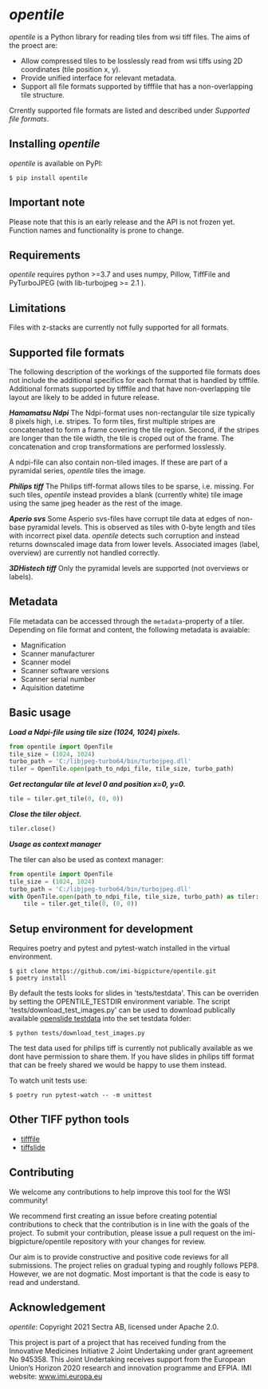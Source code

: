 # *opentile*

*opentile* is a Python library for reading tiles from wsi tiff files. The aims of the proect are:

- Allow compressed tiles to be losslessly read from wsi tiffs using 2D coordinates (tile position x, y).
- Provide unified interface for relevant metadata.
- Support all file formats supported by tifffile that has a non-overlapping tile structure.

Crrently supported file formats are listed and described under *Supported file formats*.

## Installing *opentile*

*opentile* is available on PyPI:

```console
$ pip install opentile
```

## Important note

Please note that this is an early release and the API is not frozen yet. Function names and functionality is prone to change.

## Requirements

*opentile* requires python >=3.7 and uses numpy, Pillow, TiffFile and PyTurboJPEG (with lib-turbojpeg >= 2.1 ).

## Limitations

Files with z-stacks are currently not fully supported for all formats.

## Supported file formats

The following description of the workings of the supported file formats does not include the additional specifics for each format that is handled by tifffile. Additional formats supported by tifffile and that have non-overlapping tile layout are likely to be added in future release.

***Hamamatsu Ndpi***
The Ndpi-format uses non-rectangular tile size typically 8 pixels high, i.e. stripes. To form tiles, first multiple stripes are concatenated to form a frame covering the tile region. Second, if the stripes are longer than the tile width, the tile is croped out of the frame. The concatenation and crop transformations are performed losslessly.

A ndpi-file can also contain non-tiled images. If these are part of a pyramidal series, *opentile* tiles the image.

***Philips tiff***
The Philips tiff-format allows tiles to be sparse, i.e. missing. For such tiles, *opentile* instead provides a blank (currently white) tile image using the same jpeg header as the rest of the image.

***Aperio svs***
Some Asperio svs-files have corrupt tile data at edges of non-base pyramidal levels. This is observed as tiles with 0-byte length and tiles with incorrect pixel data. *opentile* detects such corruption and instead returns downscaled image data from lower levels. Associated images (label, overview) are currently not handled correctly.

***3DHistech tiff***
Only the pyramidal levels are supported (not overviews or labels).

## Metadata

File metadata can be accessed through the `metadata`-property of a tiler. Depending on file format and content, the following metadata is avaiable:

- Magnification
- Scanner manufacturer
- Scanner model
- Scanner software versions
- Scanner serial number
- Aquisition datetime

## Basic usage

***Load a Ndpi-file using tile size (1024, 1024) pixels.***

```python
from opentile import OpenTile
tile_size = (1024, 1024)
turbo_path = 'C:/libjpeg-turbo64/bin/turbojpeg.dll'
tiler = OpenTile.open(path_to_ndpi_file, tile_size, turbo_path)
```

***Get rectangular tile at level 0 and position x=0, y=0.***

```python
tile = tiler.get_tile(0, (0, 0))
```

***Close the tiler object.***

```python
tiler.close()
```

***Usage as context manager***

The tiler can also be used as context manager:

```python
from opentile import OpenTile
tile_size = (1024, 1024)
turbo_path = 'C:/libjpeg-turbo64/bin/turbojpeg.dll'
with OpenTile.open(path_to_ndpi_file, tile_size, turbo_path) as tiler:
    tile = tiler.get_tile(0, (0, 0))
```

## Setup environment for development

Requires poetry and pytest and pytest-watch installed in the virtual environment.

```console
$ git clone https://github.com/imi-bigpicture/opentile.git
$ poetry install
```

By default the tests looks for slides in 'tests/testdata'. This can be overriden by setting the OPENTILE_TESTDIR environment variable. The script 'tests/download_test_images.py' can be used to download publically available [openslide testdata](https://openslide.cs.cmu.edu/download/openslide-testdata/) into the set testdata folder:

```console
$ python tests/download_test_images.py
```

The test data used for philips tiff is currently not publically available as we dont have permission to share them. If you have slides in philips tiff format that can be freely shared we would be happy to use them instead.

To watch unit tests use:

```console
$ poetry run pytest-watch -- -m unittest
```

## Other TIFF python tools

- [tifffile](https://github.com/cgohlke/tifffile)
- [tiffslide](https://github.com/bayer-science-for-a-better-life/tiffslide)

## Contributing

We welcome any contributions to help improve this tool for the WSI community!

We recommend first creating an issue before creating potential contributions to check that the contribution is in line with the goals of the project. To submit your contribution, please issue a pull request on the imi-bigpicture/opentile repository with your changes for review.

Our aim is to provide constructive and positive code reviews for all submissions. The project relies on gradual typing and roughly follows PEP8. However, we are not dogmatic. Most important is that the code is easy to read and understand.

## Acknowledgement

*opentile*: Copyright 2021 Sectra AB, licensed under Apache 2.0.

This project is part of a project that has received funding from the Innovative Medicines Initiative 2 Joint Undertaking under grant agreement No 945358. This Joint Undertaking receives support from the European Union’s Horizon 2020 research and innovation programme and EFPIA. IMI website: www.imi.europa.eu